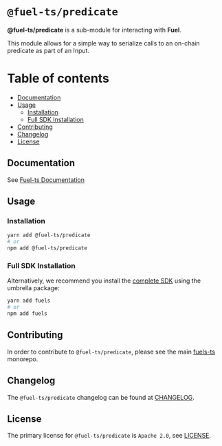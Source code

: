 # `@fuel-ts/predicate`

**@fuel-ts/predicate** is a sub-module for interacting with **Fuel**.

This module allows for a simple way to serialize calls to an on-chain predicate as part of an Input.

# Table of contents

- [Documentation](#documentation)
- [Usage](#usage)
  - [Installation](#installation)
  - [Full SDK Installation](#full-sdk-installation)
- [Contributing](#contributing)
- [Changelog](#changelog)
- [License](#license)

## Documentation

See [Fuel-ts Documentation](https://fuellabs.github.io/fuels-ts/packages/fuel-ts-predicate/)

## Usage

### Installation

```sh
yarn add @fuel-ts/predicate
# or
npm add @fuel-ts/predicate
```

### Full SDK Installation

Alternatively, we recommend you install the [complete SDK](https://github.com/FuelLabs/fuels-ts) using the umbrella package:

```sh
yarn add fuels
# or
npm add fuels
```

## Contributing

In order to contribute to `@fuel-ts/predicate`, please see the main [fuels-ts](https://github.com/FuelLabs/fuels-ts) monorepo.

## Changelog

The `@fuel-ts/predicate` changelog can be found at [CHANGELOG](./CHANGELOG.md).

## License

The primary license for `@fuel-ts/predicate` is `Apache 2.0`, see [LICENSE](./LICENSE).
